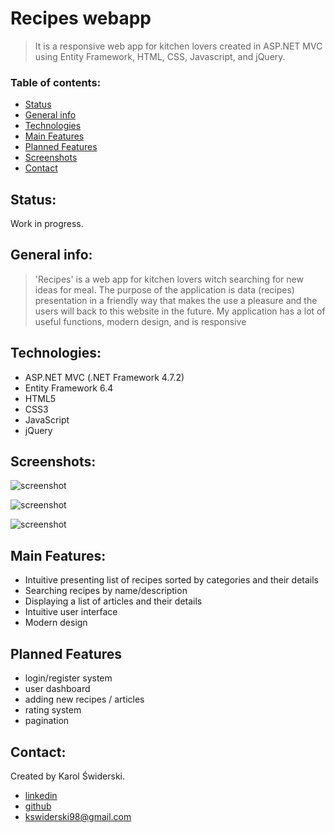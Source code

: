 # Recipes webapp

> It is a responsive web app for kitchen lovers created in ASP.NET MVC using Entity Framework, HTML, CSS, Javascript, and jQuery.

### Table of contents:
* [Status](#status)
* [General info](#general-info)
* [Technologies](#technologies)
* [Main Features](#main-features)
* [Planned Features](#planned-features)
* [Screenshots](#screenshots)
* [Contact](#contact)


## Status:

Work in progress.

## General info:

> 'Recipes' is a web app for kitchen lovers witch searching for new ideas for meal. The purpose of the application is data (recipes) presentation in a friendly way that makes the use a pleasure and the users will back to this website in the future. My application has a lot of useful functions, modern design, and is responsive

## Technologies:

- ASP.NET MVC (.NET Framework 4.7.2)
- Entity Framework 6.4
- HTML5
- CSS3
- JavaScript
- jQuery


## Screenshots:

![screenshot](./img/apk1.png)

![screenshot](./img/apk2.png)

![screenshot](./img/apk3.png)

## Main Features:
 
- Intuitive presenting list of recipes sorted by categories and their details
- Searching recipes by name/description
- Displaying a list of articles and their details
- Intuitive user interface
- Modern design

## Planned Features

- login/register system
- user dashboard
- adding new recipes / articles
- rating system
- pagination

## Contact: 

Created by Karol Świderski. 
* [linkedin ](https://www.linkedin.com/in/karolswiderski/)
* [github ](https://github.com/karolswiderski/)
* kswiderski98@gmail.com














